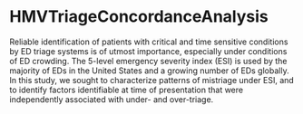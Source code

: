 # HMVTriageConcordanceAnalysis
Reliable identification of patients with critical and time sensitive conditions by ED triage systems is of utmost importance, especially under conditions of ED crowding. The 5-level emergency severity index (ESI) is used by the majority of EDs in the United States and a growing number of EDs globally. In this study, we sought to characterize patterns of mistriage under ESI, and to identify factors identifiable at time of presentation that were independently associated with under- and over-triage. 
